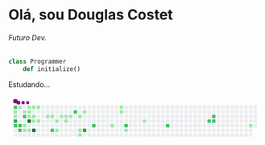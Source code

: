 <h1> Olá, sou Douglas Costet </h1>

<h6>Futuro Dev.</h6>

```python
class Programmer
	def initialize() 
```

<p>Estudando...</p>

<svg viewBox="-16 -32 880 192" width="880" height="192" xmlns="http://www.w3.org/2000/svg"><desc>Generated with https://github.com/Platane/snk</desc><style>@keyframes c0{82.42%{fill:var(--c2)}82.44%,to{fill:var(--ce)}}@keyframes c1{5.85%{fill:var(--c1)}5.87%,to{fill:var(--ce)}}@keyframes c2{6.27%{fill:var(--c1)}6.29%,to{fill:var(--ce)}}@keyframes c3{83.67%{fill:var(--c3)}83.69%,to{fill:var(--ce)}}@keyframes c4{78.23%{fill:var(--c2)}78.25%,to{fill:var(--ce)}}@keyframes c5{1.66%{fill:var(--c1)}1.68%,to{fill:var(--ce)}}@keyframes c6{77.81%{fill:var(--c2)}77.83%,to{fill:var(--ce)}}@keyframes c7{79.07%{fill:var(--c2)}79.09%,to{fill:var(--ce)}}@keyframes c8{5.01%{fill:var(--c1)}5.03%,to{fill:var(--ce)}}@keyframes c9{80.74%{fill:var(--c2)}80.76%,to{fill:var(--ce)}}@keyframes ca{7.94%{fill:var(--c1)}7.96%,to{fill:var(--ce)}}@keyframes cb{8.36%{fill:var(--c1)}8.38%,to{fill:var(--ce)}}@keyframes cc{2.5%{fill:var(--c1)}2.52%,to{fill:var(--ce)}}@keyframes cd{4.59%{fill:var(--c1)}4.61%,to{fill:var(--ce)}}@keyframes ce{11.71%{fill:var(--c1)}11.73%,to{fill:var(--ce)}}@keyframes cf{96.64%{fill:var(--c4)}96.66%,to{fill:var(--ce)}}@keyframes cg{8.78%{fill:var(--c1)}8.8%,to{fill:var(--ce)}}@keyframes ch{2.92%{fill:var(--c1)}2.94%,to{fill:var(--ce)}}@keyframes ci{11.29%{fill:var(--c1)}11.31%,to{fill:var(--ce)}}@keyframes cj{10.03%{fill:var(--c1)}10.05%,to{fill:var(--ce)}}@keyframes ck{95.39%{fill:var(--c4)}95.41%,to{fill:var(--ce)}}@keyframes cl{3.34%{fill:var(--c1)}3.36%,to{fill:var(--ce)}}@keyframes cm{10.45%{fill:var(--c1)}10.47%,to{fill:var(--ce)}}@keyframes cn{14.22%{fill:var(--c1)}14.24%,to{fill:var(--ce)}}@keyframes co{14.63%{fill:var(--c1)}14.65%,to{fill:var(--ce)}}@keyframes cp{74.47%{fill:var(--c2)}74.49%,to{fill:var(--ce)}}@keyframes cq{23.84%{fill:var(--c1)}23.86%,to{fill:var(--ce)}}@keyframes cr{24.68%{fill:var(--c1)}24.7%,to{fill:var(--ce)}}@keyframes cs{15.47%{fill:var(--c1)}15.49%,to{fill:var(--ce)}}@keyframes ct{15.89%{fill:var(--c1)}15.91%,to{fill:var(--ce)}}@keyframes cu{23%{fill:var(--c1)}23.02%,to{fill:var(--ce)}}@keyframes cv{16.31%{fill:var(--c1)}16.33%,to{fill:var(--ce)}}@keyframes cw{70.7%{fill:var(--c2)}70.72%,to{fill:var(--ce)}}@keyframes cx{17.14%{fill:var(--c1)}17.16%,to{fill:var(--ce)}}@keyframes cy{20.07%{fill:var(--c1)}20.09%,to{fill:var(--ce)}}@keyframes cz{20.49%{fill:var(--c1)}20.51%,to{fill:var(--ce)}}@keyframes c10{17.98%{fill:var(--c1)}18%,to{fill:var(--ce)}}@keyframes c11{90.78%{fill:var(--c3)}90.8%,to{fill:var(--ce)}}@keyframes c12{67.77%{fill:var(--c2)}67.79%,to{fill:var(--ce)}}@keyframes c13{30.95%{fill:var(--c1)}30.97%,to{fill:var(--ce)}}@keyframes c14{38.48%{fill:var(--c1)}38.5%,to{fill:var(--ce)}}@keyframes c15{38.07%{fill:var(--c1)}38.09%,to{fill:var(--ce)}}@keyframes c16{64.84%{fill:var(--c2)}64.86%,to{fill:var(--ce)}}@keyframes c17{32.63%{fill:var(--c1)}32.65%,to{fill:var(--ce)}}@keyframes c18{35.14%{fill:var(--c1)}35.16%,to{fill:var(--ce)}}@keyframes c19{61.08%{fill:var(--c2)}61.1%,to{fill:var(--ce)}}@keyframes c1a{56.89%{fill:var(--c2)}56.91%,to{fill:var(--ce)}}@keyframes c1b{56.06%{fill:var(--c2)}56.08%,to{fill:var(--ce)}}@keyframes c1c{55.64%{fill:var(--c2)}55.66%,to{fill:var(--ce)}}@keyframes c1d{51.87%{fill:var(--c1)}51.89%,to{fill:var(--ce)}}@keyframes u0{1.66%{transform:scale(0,1)}1.68%,2.5%{transform:scale(.03,1)}2.52%,2.92%{transform:scale(.06,1)}2.94%,3.34%{transform:scale(.09,1)}3.36%,4.59%{transform:scale(.12,1)}4.61%,5.01%{transform:scale(.15,1)}5.03%,5.85%{transform:scale(.18,1)}5.87%,6.27%{transform:scale(.21,1)}6.29%,7.94%{transform:scale(.24,1)}7.96%,8.36%{transform:scale(.27,1)}8.38%,8.78%{transform:scale(.3,1)}10.03%,8.8%{transform:scale(.33,1)}10.05%,10.45%{transform:scale(.36,1)}10.47%,11.29%{transform:scale(.39,1)}11.31%,11.71%{transform:scale(.42,1)}11.73%,14.22%{transform:scale(.45,1)}14.24%,14.63%{transform:scale(.48,1)}14.65%,15.47%{transform:scale(.52,1)}15.49%,15.89%{transform:scale(.55,1)}15.91%,16.31%{transform:scale(.58,1)}16.33%,17.14%{transform:scale(.61,1)}17.16%,17.98%{transform:scale(.64,1)}18%,20.07%{transform:scale(.67,1)}20.09%,20.49%{transform:scale(.7,1)}20.51%,23%{transform:scale(.73,1)}23.02%,23.84%{transform:scale(.76,1)}23.86%,24.68%{transform:scale(.79,1)}24.7%,30.95%{transform:scale(.82,1)}30.97%,32.63%{transform:scale(.85,1)}32.65%,35.14%{transform:scale(.88,1)}35.16%,38.07%{transform:scale(.91,1)}38.09%,38.48%{transform:scale(.94,1)}38.5%,51.87%{transform:scale(.97,1)}51.89%,to{transform:scale(1,1)}}@keyframes u1{55.64%{transform:scale(0,1)}55.66%,56.06%{transform:scale(.08,1)}56.08%,56.89%{transform:scale(.15,1)}56.91%,61.08%{transform:scale(.23,1)}61.1%,64.84%{transform:scale(.31,1)}64.86%,67.77%{transform:scale(.38,1)}67.79%,70.7%{transform:scale(.46,1)}70.72%,74.47%{transform:scale(.54,1)}74.49%,77.81%{transform:scale(.62,1)}77.83%,78.23%{transform:scale(.69,1)}78.25%,79.07%{transform:scale(.77,1)}79.09%,80.74%{transform:scale(.85,1)}80.76%,82.42%{transform:scale(.92,1)}82.44%,to{transform:scale(1,1)}}@keyframes u2{83.67%{transform:scale(0,1)}83.69%,90.78%{transform:scale(.5,1)}90.8%,to{transform:scale(1,1)}}@keyframes u3{95.39%{transform:scale(0,1)}95.41%,96.64%{transform:scale(.5,1)}96.66%,to{transform:scale(1,1)}}@keyframes s0{0%,99.58%{transform:translate(0,-16px)}.42%{transform:translate(0,-32px)}.84%{transform:translate(16px,-32px)}1.67%{transform:translate(16px,0)}3.35%{transform:translate(80px,0)}3.77%{transform:translate(80px,16px)}5.86%{transform:translate(0,16px)}6.28%{transform:translate(0,32px)}6.69%{transform:translate(16px,32px)}7.11%{transform:translate(16px,48px)}7.53%,84.52%{transform:translate(32px,48px)}79.5%,8.37%{transform:translate(32px,80px)}8.79%{transform:translate(48px,80px)}9.21%{transform:translate(48px,64px)}9.62%{transform:translate(64px,64px)}10.04%,96.23%{transform:translate(64px,48px)}10.46%{transform:translate(80px,48px)}10.88%{transform:translate(80px,32px)}11.72%{transform:translate(48px,32px)}12.13%{transform:translate(48px,16px)}13.81%{transform:translate(112px,16px)}14.23%{transform:translate(112px,32px)}17.57%{transform:translate(240px,32px)}17.99%{transform:translate(240px,16px)}18.41%{transform:translate(224px,16px)}20.5%{transform:translate(224px,96px)}20.92%{transform:translate(208px,96px)}22.18%{transform:translate(208px,48px)}23.85%{transform:translate(144px,48px)}24.69%{transform:translate(144px,80px)}26.78%{transform:translate(224px,80px)}27.2%{transform:translate(224px,64px)}28.03%{transform:translate(256px,64px)}28.45%{transform:translate(256px,48px)}30.54%{transform:translate(336px,48px)}30.96%{transform:translate(336px,64px)}31.8%{transform:translate(368px,64px)}32.22%{transform:translate(368px,80px)}34.31%{transform:translate(448px,80px)}35.98%{transform:translate(448px,16px)}38.08%{transform:translate(368px,16px)}38.49%{transform:translate(368px,0)}50.21%{transform:translate(816px,0)}51.88%{transform:translate(816px,64px)}52.3%{transform:translate(800px,64px)}52.72%{transform:translate(800px,48px)}55.65%{transform:translate(688px,48px)}56.07%{transform:translate(688px,32px)}56.49%{transform:translate(672px,32px)}56.9%{transform:translate(672px,48px)}60.67%{transform:translate(528px,48px)}61.09%{transform:translate(528px,64px)}67.78%{transform:translate(272px,64px)}69.04%{transform:translate(272px,16px)}72.8%{transform:translate(128px,16px)}74.48%{transform:translate(128px,80px)}74.9%{transform:translate(112px,80px)}75.31%{transform:translate(112px,64px)}78.24%{transform:translate(0,64px)}78.66%{transform:translate(0,80px)}81.59%{transform:translate(32px,0)}82.43%{transform:translate(0,0)}83.68%{transform:translate(0,48px)}84.94%{transform:translate(32px,64px)}90.38%{transform:translate(240px,64px)}90.79%{transform:translate(240px,80px)}95.4%{transform:translate(64px,80px)}96.65%{transform:translate(48px,48px)}98.33%{transform:translate(48px,-16px)}}@keyframes s1{0%,99.58%{transform:translate(16px,-16px)}.42%{transform:translate(0,-16px)}.84%{transform:translate(0,-32px)}1.26%{transform:translate(16px,-32px)}2.09%{transform:translate(16px,0)}3.77%{transform:translate(80px,0)}4.18%{transform:translate(80px,16px)}6.28%{transform:translate(0,16px)}6.69%{transform:translate(0,32px)}7.11%{transform:translate(16px,32px)}7.53%{transform:translate(16px,48px)}7.95%,84.94%{transform:translate(32px,48px)}79.92%,8.79%{transform:translate(32px,80px)}9.21%{transform:translate(48px,80px)}9.62%{transform:translate(48px,64px)}10.04%{transform:translate(64px,64px)}10.46%,96.65%{transform:translate(64px,48px)}10.88%{transform:translate(80px,48px)}11.3%{transform:translate(80px,32px)}12.13%{transform:translate(48px,32px)}12.55%{transform:translate(48px,16px)}14.23%{transform:translate(112px,16px)}14.64%{transform:translate(112px,32px)}17.99%{transform:translate(240px,32px)}18.41%{transform:translate(240px,16px)}18.83%{transform:translate(224px,16px)}20.92%{transform:translate(224px,96px)}21.34%{transform:translate(208px,96px)}22.59%{transform:translate(208px,48px)}24.27%{transform:translate(144px,48px)}25.1%{transform:translate(144px,80px)}27.2%{transform:translate(224px,80px)}27.62%{transform:translate(224px,64px)}28.45%{transform:translate(256px,64px)}28.87%{transform:translate(256px,48px)}30.96%{transform:translate(336px,48px)}31.38%{transform:translate(336px,64px)}32.22%{transform:translate(368px,64px)}32.64%{transform:translate(368px,80px)}34.73%{transform:translate(448px,80px)}36.4%{transform:translate(448px,16px)}38.49%{transform:translate(368px,16px)}38.91%{transform:translate(368px,0)}50.63%{transform:translate(816px,0)}52.3%{transform:translate(816px,64px)}52.72%{transform:translate(800px,64px)}53.14%{transform:translate(800px,48px)}56.07%{transform:translate(688px,48px)}56.49%{transform:translate(688px,32px)}56.9%{transform:translate(672px,32px)}57.32%{transform:translate(672px,48px)}61.09%{transform:translate(528px,48px)}61.51%{transform:translate(528px,64px)}68.2%{transform:translate(272px,64px)}69.46%{transform:translate(272px,16px)}73.22%{transform:translate(128px,16px)}74.9%{transform:translate(128px,80px)}75.31%{transform:translate(112px,80px)}75.73%{transform:translate(112px,64px)}78.66%{transform:translate(0,64px)}79.08%{transform:translate(0,80px)}82.01%{transform:translate(32px,0)}82.85%{transform:translate(0,0)}84.1%{transform:translate(0,48px)}85.36%{transform:translate(32px,64px)}90.79%{transform:translate(240px,64px)}91.21%{transform:translate(240px,80px)}95.82%{transform:translate(64px,80px)}97.07%{transform:translate(48px,48px)}98.74%{transform:translate(48px,-16px)}}@keyframes s2{0%,99.58%{transform:translate(32px,-16px)}.84%{transform:translate(0,-16px)}1.26%{transform:translate(0,-32px)}1.67%{transform:translate(16px,-32px)}2.51%{transform:translate(16px,0)}4.18%{transform:translate(80px,0)}4.6%{transform:translate(80px,16px)}6.69%{transform:translate(0,16px)}7.11%{transform:translate(0,32px)}7.53%{transform:translate(16px,32px)}7.95%{transform:translate(16px,48px)}8.37%,85.36%{transform:translate(32px,48px)}80.33%,9.21%{transform:translate(32px,80px)}9.62%{transform:translate(48px,80px)}10.04%{transform:translate(48px,64px)}10.46%{transform:translate(64px,64px)}10.88%,97.07%{transform:translate(64px,48px)}11.3%{transform:translate(80px,48px)}11.72%{transform:translate(80px,32px)}12.55%{transform:translate(48px,32px)}12.97%{transform:translate(48px,16px)}14.64%{transform:translate(112px,16px)}15.06%{transform:translate(112px,32px)}18.41%{transform:translate(240px,32px)}18.83%{transform:translate(240px,16px)}19.25%{transform:translate(224px,16px)}21.34%{transform:translate(224px,96px)}21.76%{transform:translate(208px,96px)}23.01%{transform:translate(208px,48px)}24.69%{transform:translate(144px,48px)}25.52%{transform:translate(144px,80px)}27.62%{transform:translate(224px,80px)}28.03%{transform:translate(224px,64px)}28.87%{transform:translate(256px,64px)}29.29%{transform:translate(256px,48px)}31.38%{transform:translate(336px,48px)}31.8%{transform:translate(336px,64px)}32.64%{transform:translate(368px,64px)}33.05%{transform:translate(368px,80px)}35.15%{transform:translate(448px,80px)}36.82%{transform:translate(448px,16px)}38.91%{transform:translate(368px,16px)}39.33%{transform:translate(368px,0)}51.05%{transform:translate(816px,0)}52.72%{transform:translate(816px,64px)}53.14%{transform:translate(800px,64px)}53.56%{transform:translate(800px,48px)}56.49%{transform:translate(688px,48px)}56.9%{transform:translate(688px,32px)}57.32%{transform:translate(672px,32px)}57.74%{transform:translate(672px,48px)}61.51%{transform:translate(528px,48px)}61.92%{transform:translate(528px,64px)}68.62%{transform:translate(272px,64px)}69.87%{transform:translate(272px,16px)}73.64%{transform:translate(128px,16px)}75.31%{transform:translate(128px,80px)}75.73%{transform:translate(112px,80px)}76.15%{transform:translate(112px,64px)}79.08%{transform:translate(0,64px)}79.5%{transform:translate(0,80px)}82.43%{transform:translate(32px,0)}83.26%{transform:translate(0,0)}84.52%{transform:translate(0,48px)}85.77%{transform:translate(32px,64px)}91.21%{transform:translate(240px,64px)}91.63%{transform:translate(240px,80px)}96.23%{transform:translate(64px,80px)}97.49%{transform:translate(48px,48px)}99.16%{transform:translate(48px,-16px)}}@keyframes s3{0%,99.58%{transform:translate(48px,-16px)}1.26%{transform:translate(0,-16px)}1.67%{transform:translate(0,-32px)}2.09%{transform:translate(16px,-32px)}2.93%{transform:translate(16px,0)}4.6%{transform:translate(80px,0)}5.02%{transform:translate(80px,16px)}7.11%{transform:translate(0,16px)}7.53%{transform:translate(0,32px)}7.95%{transform:translate(16px,32px)}8.37%{transform:translate(16px,48px)}8.79%,85.77%{transform:translate(32px,48px)}80.75%,9.62%{transform:translate(32px,80px)}10.04%{transform:translate(48px,80px)}10.46%{transform:translate(48px,64px)}10.88%{transform:translate(64px,64px)}11.3%,97.49%{transform:translate(64px,48px)}11.72%{transform:translate(80px,48px)}12.13%{transform:translate(80px,32px)}12.97%{transform:translate(48px,32px)}13.39%{transform:translate(48px,16px)}15.06%{transform:translate(112px,16px)}15.48%{transform:translate(112px,32px)}18.83%{transform:translate(240px,32px)}19.25%{transform:translate(240px,16px)}19.67%{transform:translate(224px,16px)}21.76%{transform:translate(224px,96px)}22.18%{transform:translate(208px,96px)}23.43%{transform:translate(208px,48px)}25.1%{transform:translate(144px,48px)}25.94%{transform:translate(144px,80px)}28.03%{transform:translate(224px,80px)}28.45%{transform:translate(224px,64px)}29.29%{transform:translate(256px,64px)}29.71%{transform:translate(256px,48px)}31.8%{transform:translate(336px,48px)}32.22%{transform:translate(336px,64px)}33.05%{transform:translate(368px,64px)}33.47%{transform:translate(368px,80px)}35.56%{transform:translate(448px,80px)}37.24%{transform:translate(448px,16px)}39.33%{transform:translate(368px,16px)}39.75%{transform:translate(368px,0)}51.46%{transform:translate(816px,0)}53.14%{transform:translate(816px,64px)}53.56%{transform:translate(800px,64px)}53.97%{transform:translate(800px,48px)}56.9%{transform:translate(688px,48px)}57.32%{transform:translate(688px,32px)}57.74%{transform:translate(672px,32px)}58.16%{transform:translate(672px,48px)}61.92%{transform:translate(528px,48px)}62.34%{transform:translate(528px,64px)}69.04%{transform:translate(272px,64px)}70.29%{transform:translate(272px,16px)}74.06%{transform:translate(128px,16px)}75.73%{transform:translate(128px,80px)}76.15%{transform:translate(112px,80px)}76.57%{transform:translate(112px,64px)}79.5%{transform:translate(0,64px)}79.92%{transform:translate(0,80px)}82.85%{transform:translate(32px,0)}83.68%{transform:translate(0,0)}84.94%{transform:translate(0,48px)}86.19%{transform:translate(32px,64px)}91.63%{transform:translate(240px,64px)}92.05%{transform:translate(240px,80px)}96.65%{transform:translate(64px,80px)}97.91%{transform:translate(48px,48px)}}:root{--cb:#1b1f230a;--cs:purple;--ce:#ebedf0;--c0:#ebedf0;--c1:#9be9a8;--c2:#40c463;--c3:#30a14e;--c4:#216e39}@media (prefers-color-scheme:dark){:root{--cb:#1b1f230a;--cs:purple;--ce:#161b22;--c1:#01311f;--c2:#034525;--c3:#0f6d31;--c4:#00c647}}.c{shape-rendering:geometricPrecision;fill:var(--ce);stroke-width:1px;stroke:var(--cb);animation:none 23900ms linear infinite}.c.c0{fill:var(--c2);animation-name:c0}.c.c1,.c.c2{fill:var(--c1);animation-name:c1}.c.c2{animation-name:c2}.c.c3{fill:var(--c3);animation-name:c3}.c.c4{fill:var(--c2);animation-name:c4}.c.c5{fill:var(--c1);animation-name:c5}.c.c6,.c.c7{fill:var(--c2);animation-name:c6}.c.c7{animation-name:c7}.c.c8{fill:var(--c1);animation-name:c8}.c.c9{fill:var(--c2);animation-name:c9}.c.ca,.c.cb{fill:var(--c1);animation-name:ca}.c.cb{animation-name:cb}.c.cc,.c.cd,.c.ce{fill:var(--c1);animation-name:cc}.c.cd,.c.ce{animation-name:cd}.c.ce{animation-name:ce}.c.cf{fill:var(--c4);animation-name:cf}.c.cg{fill:var(--c1);animation-name:cg}.c.ch,.c.ci,.c.cj{fill:var(--c1);animation-name:ch}.c.ci,.c.cj{animation-name:ci}.c.cj{animation-name:cj}.c.ck{fill:var(--c4);animation-name:ck}.c.cl{fill:var(--c1);animation-name:cl}.c.cm,.c.cn,.c.co{fill:var(--c1);animation-name:cm}.c.cn,.c.co{animation-name:cn}.c.co{animation-name:co}.c.cp{fill:var(--c2);animation-name:cp}.c.cq,.c.cr,.c.cs{fill:var(--c1);animation-name:cq}.c.cr,.c.cs{animation-name:cr}.c.cs{animation-name:cs}.c.ct,.c.cu,.c.cv{fill:var(--c1);animation-name:ct}.c.cu,.c.cv{animation-name:cu}.c.cv{animation-name:cv}.c.cw{fill:var(--c2);animation-name:cw}.c.cx{fill:var(--c1);animation-name:cx}.c.c10,.c.cy,.c.cz{fill:var(--c1);animation-name:cy}.c.c10,.c.cz{animation-name:cz}.c.c10{animation-name:c10}.c.c11{fill:var(--c3);animation-name:c11}.c.c12{fill:var(--c2);animation-name:c12}.c.c13,.c.c14,.c.c15{fill:var(--c1);animation-name:c13}.c.c14,.c.c15{animation-name:c14}.c.c15{animation-name:c15}.c.c16{fill:var(--c2);animation-name:c16}.c.c17,.c.c18{fill:var(--c1);animation-name:c17}.c.c18{animation-name:c18}.c.c19{fill:var(--c2);animation-name:c19}.c.c1a,.c.c1b,.c.c1c{fill:var(--c2);animation-name:c1a}.c.c1b,.c.c1c{animation-name:c1b}.c.c1c{animation-name:c1c}.c.c1d{fill:var(--c1);animation-name:c1d}.s,.u{animation:none linear 23900ms infinite}.u,.u.u0{transform-origin:0 0}.u{transform:scale(0,1)}.u.u0{fill:var(--c1);animation-name:u0}.u.u1{fill:var(--c2);animation-name:u1;transform-origin:559.7px 0}.u.u2{fill:var(--c3);animation-name:u2;transform-origin:780.2px 0}.u.u3{fill:var(--c4);animation-name:u3;transform-origin:814.1px 0}.s{shape-rendering:geometricPrecision;fill:var(--cs)}.s.s0{transform:translate(0,-16px);animation-name:s0}.s.s1{transform:translate(16px,-16px);animation-name:s1}.s.s2{transform:translate(32px,-16px);animation-name:s2}.s.s3{transform:translate(48px,-16px);animation-name:s3}</style><rect class="c c0" x="2" y="2" rx="2" ry="2" width="12" height="12"/><rect class="c c1" x="2" y="18" rx="2" ry="2" width="12" height="12"/><rect class="c c2" x="2" y="34" rx="2" ry="2" width="12" height="12"/><rect class="c c3" x="2" y="50" rx="2" ry="2" width="12" height="12"/><rect class="c c4" x="2" y="66" rx="2" ry="2" width="12" height="12"/><rect class="c" x="2" y="82" rx="2" ry="2" width="12" height="12"/><rect class="c" x="2" y="98" rx="2" ry="2" width="12" height="12"/><rect class="c c5" x="18" y="2" rx="2" ry="2" width="12" height="12"/><rect class="c" x="18" y="18" rx="2" ry="2" width="12" height="12"/><rect class="c" x="18" y="34" rx="2" ry="2" width="12" height="12"/><rect class="c" x="18" y="50" rx="2" ry="2" width="12" height="12"/><rect class="c c6" x="18" y="66" rx="2" ry="2" width="12" height="12"/><rect class="c c7" x="18" y="82" rx="2" ry="2" width="12" height="12"/><rect class="c" x="18" y="98" rx="2" ry="2" width="12" height="12"/><rect class="c" x="34" y="2" rx="2" ry="2" width="12" height="12"/><rect class="c c8" x="34" y="18" rx="2" ry="2" width="12" height="12"/><rect class="c c9" x="34" y="34" rx="2" ry="2" width="12" height="12"/><rect class="c" x="34" y="50" rx="2" ry="2" width="12" height="12"/><rect class="c ca" x="34" y="66" rx="2" ry="2" width="12" height="12"/><rect class="c cb" x="34" y="82" rx="2" ry="2" width="12" height="12"/><rect class="c" x="34" y="98" rx="2" ry="2" width="12" height="12"/><rect class="c cc" x="50" y="2" rx="2" ry="2" width="12" height="12"/><rect class="c cd" x="50" y="18" rx="2" ry="2" width="12" height="12"/><rect class="c ce" x="50" y="34" rx="2" ry="2" width="12" height="12"/><rect class="c cf" x="50" y="50" rx="2" ry="2" width="12" height="12"/><rect class="c" x="50" y="66" rx="2" ry="2" width="12" height="12"/><rect class="c cg" x="50" y="82" rx="2" ry="2" width="12" height="12"/><rect class="c" x="50" y="98" rx="2" ry="2" width="12" height="12"/><rect class="c ch" x="66" y="2" rx="2" ry="2" width="12" height="12"/><rect class="c" x="66" y="18" rx="2" ry="2" width="12" height="12"/><rect class="c ci" x="66" y="34" rx="2" ry="2" width="12" height="12"/><rect class="c cj" x="66" y="50" rx="2" ry="2" width="12" height="12"/><rect class="c" x="66" y="66" rx="2" ry="2" width="12" height="12"/><rect class="c ck" x="66" y="82" rx="2" ry="2" width="12" height="12"/><rect class="c" x="66" y="98" rx="2" ry="2" width="12" height="12"/><rect class="c cl" x="82" y="2" rx="2" ry="2" width="12" height="12"/><rect class="c" x="82" y="18" rx="2" ry="2" width="12" height="12"/><rect class="c" x="82" y="34" rx="2" ry="2" width="12" height="12"/><rect class="c cm" x="82" y="50" rx="2" ry="2" width="12" height="12"/><rect class="c" x="82" y="66" rx="2" ry="2" width="12" height="12"/><rect class="c" x="82" y="82" rx="2" ry="2" width="12" height="12"/><rect class="c" x="82" y="98" rx="2" ry="2" width="12" height="12"/><rect class="c" x="98" y="2" rx="2" ry="2" width="12" height="12"/><rect class="c" x="98" y="18" rx="2" ry="2" width="12" height="12"/><rect class="c" x="98" y="34" rx="2" ry="2" width="12" height="12"/><rect class="c" x="98" y="50" rx="2" ry="2" width="12" height="12"/><rect class="c" x="98" y="66" rx="2" ry="2" width="12" height="12"/><rect class="c" x="98" y="82" rx="2" ry="2" width="12" height="12"/><rect class="c" x="98" y="98" rx="2" ry="2" width="12" height="12"/><rect class="c" x="114" y="2" rx="2" ry="2" width="12" height="12"/><rect class="c" x="114" y="18" rx="2" ry="2" width="12" height="12"/><rect class="c cn" x="114" y="34" rx="2" ry="2" width="12" height="12"/><rect class="c" x="114" y="50" rx="2" ry="2" width="12" height="12"/><rect class="c" x="114" y="66" rx="2" ry="2" width="12" height="12"/><rect class="c" x="114" y="82" rx="2" ry="2" width="12" height="12"/><rect class="c" x="114" y="98" rx="2" ry="2" width="12" height="12"/><rect class="c" x="130" y="2" rx="2" ry="2" width="12" height="12"/><rect class="c" x="130" y="18" rx="2" ry="2" width="12" height="12"/><rect class="c co" x="130" y="34" rx="2" ry="2" width="12" height="12"/><rect class="c" x="130" y="50" rx="2" ry="2" width="12" height="12"/><rect class="c" x="130" y="66" rx="2" ry="2" width="12" height="12"/><rect class="c cp" x="130" y="82" rx="2" ry="2" width="12" height="12"/><rect class="c" x="130" y="98" rx="2" ry="2" width="12" height="12"/><rect class="c" x="146" y="2" rx="2" ry="2" width="12" height="12"/><rect class="c" x="146" y="18" rx="2" ry="2" width="12" height="12"/><rect class="c" x="146" y="34" rx="2" ry="2" width="12" height="12"/><rect class="c cq" x="146" y="50" rx="2" ry="2" width="12" height="12"/><rect class="c" x="146" y="66" rx="2" ry="2" width="12" height="12"/><rect class="c cr" x="146" y="82" rx="2" ry="2" width="12" height="12"/><rect class="c" x="146" y="98" rx="2" ry="2" width="12" height="12"/><rect class="c" x="162" y="2" rx="2" ry="2" width="12" height="12"/><rect class="c" x="162" y="18" rx="2" ry="2" width="12" height="12"/><rect class="c cs" x="162" y="34" rx="2" ry="2" width="12" height="12"/><rect class="c" x="162" y="50" rx="2" ry="2" width="12" height="12"/><rect class="c" x="162" y="66" rx="2" ry="2" width="12" height="12"/><rect class="c" x="162" y="82" rx="2" ry="2" width="12" height="12"/><rect class="c" x="162" y="98" rx="2" ry="2" width="12" height="12"/><rect class="c" x="178" y="2" rx="2" ry="2" width="12" height="12"/><rect class="c" x="178" y="18" rx="2" ry="2" width="12" height="12"/><rect class="c ct" x="178" y="34" rx="2" ry="2" width="12" height="12"/><rect class="c cu" x="178" y="50" rx="2" ry="2" width="12" height="12"/><rect class="c" x="178" y="66" rx="2" ry="2" width="12" height="12"/><rect class="c" x="178" y="82" rx="2" ry="2" width="12" height="12"/><rect class="c" x="178" y="98" rx="2" ry="2" width="12" height="12"/><rect class="c" x="194" y="2" rx="2" ry="2" width="12" height="12"/><rect class="c" x="194" y="18" rx="2" ry="2" width="12" height="12"/><rect class="c cv" x="194" y="34" rx="2" ry="2" width="12" height="12"/><rect class="c" x="194" y="50" rx="2" ry="2" width="12" height="12"/><rect class="c" x="194" y="66" rx="2" ry="2" width="12" height="12"/><rect class="c" x="194" y="82" rx="2" ry="2" width="12" height="12"/><rect class="c" x="194" y="98" rx="2" ry="2" width="12" height="12"/><rect class="c" x="210" y="2" rx="2" ry="2" width="12" height="12"/><rect class="c cw" x="210" y="18" rx="2" ry="2" width="12" height="12"/><rect class="c" x="210" y="34" rx="2" ry="2" width="12" height="12"/><rect class="c" x="210" y="50" rx="2" ry="2" width="12" height="12"/><rect class="c" x="210" y="66" rx="2" ry="2" width="12" height="12"/><rect class="c" x="210" y="82" rx="2" ry="2" width="12" height="12"/><rect class="c" x="210" y="98" rx="2" ry="2" width="12" height="12"/><rect class="c" x="226" y="2" rx="2" ry="2" width="12" height="12"/><rect class="c" x="226" y="18" rx="2" ry="2" width="12" height="12"/><rect class="c cx" x="226" y="34" rx="2" ry="2" width="12" height="12"/><rect class="c" x="226" y="50" rx="2" ry="2" width="12" height="12"/><rect class="c" x="226" y="66" rx="2" ry="2" width="12" height="12"/><rect class="c cy" x="226" y="82" rx="2" ry="2" width="12" height="12"/><rect class="c cz" x="226" y="98" rx="2" ry="2" width="12" height="12"/><rect class="c" x="242" y="2" rx="2" ry="2" width="12" height="12"/><rect class="c c10" x="242" y="18" rx="2" ry="2" width="12" height="12"/><rect class="c" x="242" y="34" rx="2" ry="2" width="12" height="12"/><rect class="c" x="242" y="50" rx="2" ry="2" width="12" height="12"/><rect class="c" x="242" y="66" rx="2" ry="2" width="12" height="12"/><rect class="c c11" x="242" y="82" rx="2" ry="2" width="12" height="12"/><rect class="c" x="242" y="98" rx="2" ry="2" width="12" height="12"/><rect class="c" x="258" y="2" rx="2" ry="2" width="12" height="12"/><rect class="c" x="258" y="18" rx="2" ry="2" width="12" height="12"/><rect class="c" x="258" y="34" rx="2" ry="2" width="12" height="12"/><rect class="c" x="258" y="50" rx="2" ry="2" width="12" height="12"/><rect class="c" x="258" y="66" rx="2" ry="2" width="12" height="12"/><rect class="c" x="258" y="82" rx="2" ry="2" width="12" height="12"/><rect class="c" x="258" y="98" rx="2" ry="2" width="12" height="12"/><rect class="c" x="274" y="2" rx="2" ry="2" width="12" height="12"/><rect class="c" x="274" y="18" rx="2" ry="2" width="12" height="12"/><rect class="c" x="274" y="34" rx="2" ry="2" width="12" height="12"/><rect class="c" x="274" y="50" rx="2" ry="2" width="12" height="12"/><rect class="c c12" x="274" y="66" rx="2" ry="2" width="12" height="12"/><rect class="c" x="274" y="82" rx="2" ry="2" width="12" height="12"/><rect class="c" x="274" y="98" rx="2" ry="2" width="12" height="12"/><rect class="c" x="290" y="2" rx="2" ry="2" width="12" height="12"/><rect class="c" x="290" y="18" rx="2" ry="2" width="12" height="12"/><rect class="c" x="290" y="34" rx="2" ry="2" width="12" height="12"/><rect class="c" x="290" y="50" rx="2" ry="2" width="12" height="12"/><rect class="c" x="290" y="66" rx="2" ry="2" width="12" height="12"/><rect class="c" x="290" y="82" rx="2" ry="2" width="12" height="12"/><rect class="c" x="290" y="98" rx="2" ry="2" width="12" height="12"/><rect class="c" x="306" y="2" rx="2" ry="2" width="12" height="12"/><rect class="c" x="306" y="18" rx="2" ry="2" width="12" height="12"/><rect class="c" x="306" y="34" rx="2" ry="2" width="12" height="12"/><rect class="c" x="306" y="50" rx="2" ry="2" width="12" height="12"/><rect class="c" x="306" y="66" rx="2" ry="2" width="12" height="12"/><rect class="c" x="306" y="82" rx="2" ry="2" width="12" height="12"/><rect class="c" x="306" y="98" rx="2" ry="2" width="12" height="12"/><rect class="c" x="322" y="2" rx="2" ry="2" width="12" height="12"/><rect class="c" x="322" y="18" rx="2" ry="2" width="12" height="12"/><rect class="c" x="322" y="34" rx="2" ry="2" width="12" height="12"/><rect class="c" x="322" y="50" rx="2" ry="2" width="12" height="12"/><rect class="c" x="322" y="66" rx="2" ry="2" width="12" height="12"/><rect class="c" x="322" y="82" rx="2" ry="2" width="12" height="12"/><rect class="c" x="322" y="98" rx="2" ry="2" width="12" height="12"/><rect class="c" x="338" y="2" rx="2" ry="2" width="12" height="12"/><rect class="c" x="338" y="18" rx="2" ry="2" width="12" height="12"/><rect class="c" x="338" y="34" rx="2" ry="2" width="12" height="12"/><rect class="c" x="338" y="50" rx="2" ry="2" width="12" height="12"/><rect class="c c13" x="338" y="66" rx="2" ry="2" width="12" height="12"/><rect class="c" x="338" y="82" rx="2" ry="2" width="12" height="12"/><rect class="c" x="338" y="98" rx="2" ry="2" width="12" height="12"/><rect class="c" x="354" y="2" rx="2" ry="2" width="12" height="12"/><rect class="c" x="354" y="18" rx="2" ry="2" width="12" height="12"/><rect class="c" x="354" y="34" rx="2" ry="2" width="12" height="12"/><rect class="c" x="354" y="50" rx="2" ry="2" width="12" height="12"/><rect class="c" x="354" y="66" rx="2" ry="2" width="12" height="12"/><rect class="c" x="354" y="82" rx="2" ry="2" width="12" height="12"/><rect class="c" x="354" y="98" rx="2" ry="2" width="12" height="12"/><rect class="c c14" x="370" y="2" rx="2" ry="2" width="12" height="12"/><rect class="c c15" x="370" y="18" rx="2" ry="2" width="12" height="12"/><rect class="c" x="370" y="34" rx="2" ry="2" width="12" height="12"/><rect class="c" x="370" y="50" rx="2" ry="2" width="12" height="12"/><rect class="c" x="370" y="66" rx="2" ry="2" width="12" height="12"/><rect class="c" x="370" y="82" rx="2" ry="2" width="12" height="12"/><rect class="c" x="370" y="98" rx="2" ry="2" width="12" height="12"/><rect class="c" x="386" y="2" rx="2" ry="2" width="12" height="12"/><rect class="c" x="386" y="18" rx="2" ry="2" width="12" height="12"/><rect class="c" x="386" y="34" rx="2" ry="2" width="12" height="12"/><rect class="c" x="386" y="50" rx="2" ry="2" width="12" height="12"/><rect class="c c16" x="386" y="66" rx="2" ry="2" width="12" height="12"/><rect class="c c17" x="386" y="82" rx="2" ry="2" width="12" height="12"/><rect class="c" x="386" y="98" rx="2" ry="2" width="12" height="12"/><rect class="c" x="402" y="2" rx="2" ry="2" width="12" height="12"/><rect class="c" x="402" y="18" rx="2" ry="2" width="12" height="12"/><rect class="c" x="402" y="34" rx="2" ry="2" width="12" height="12"/><rect class="c" x="402" y="50" rx="2" ry="2" width="12" height="12"/><rect class="c" x="402" y="66" rx="2" ry="2" width="12" height="12"/><rect class="c" x="402" y="82" rx="2" ry="2" width="12" height="12"/><rect class="c" x="402" y="98" rx="2" ry="2" width="12" height="12"/><rect class="c" x="418" y="2" rx="2" ry="2" width="12" height="12"/><rect class="c" x="418" y="18" rx="2" ry="2" width="12" height="12"/><rect class="c" x="418" y="34" rx="2" ry="2" width="12" height="12"/><rect class="c" x="418" y="50" rx="2" ry="2" width="12" height="12"/><rect class="c" x="418" y="66" rx="2" ry="2" width="12" height="12"/><rect class="c" x="418" y="82" rx="2" ry="2" width="12" height="12"/><rect class="c" x="418" y="98" rx="2" ry="2" width="12" height="12"/><rect class="c" x="434" y="2" rx="2" ry="2" width="12" height="12"/><rect class="c" x="434" y="18" rx="2" ry="2" width="12" height="12"/><rect class="c" x="434" y="34" rx="2" ry="2" width="12" height="12"/><rect class="c" x="434" y="50" rx="2" ry="2" width="12" height="12"/><rect class="c" x="434" y="66" rx="2" ry="2" width="12" height="12"/><rect class="c" x="434" y="82" rx="2" ry="2" width="12" height="12"/><rect class="c" x="434" y="98" rx="2" ry="2" width="12" height="12"/><rect class="c" x="450" y="2" rx="2" ry="2" width="12" height="12"/><rect class="c" x="450" y="18" rx="2" ry="2" width="12" height="12"/><rect class="c" x="450" y="34" rx="2" ry="2" width="12" height="12"/><rect class="c c18" x="450" y="50" rx="2" ry="2" width="12" height="12"/><rect class="c" x="450" y="66" rx="2" ry="2" width="12" height="12"/><rect class="c" x="450" y="82" rx="2" ry="2" width="12" height="12"/><rect class="c" x="450" y="98" rx="2" ry="2" width="12" height="12"/><rect class="c" x="466" y="2" rx="2" ry="2" width="12" height="12"/><rect class="c" x="466" y="18" rx="2" ry="2" width="12" height="12"/><rect class="c" x="466" y="34" rx="2" ry="2" width="12" height="12"/><rect class="c" x="466" y="50" rx="2" ry="2" width="12" height="12"/><rect class="c" x="466" y="66" rx="2" ry="2" width="12" height="12"/><rect class="c" x="466" y="82" rx="2" ry="2" width="12" height="12"/><rect class="c" x="466" y="98" rx="2" ry="2" width="12" height="12"/><rect class="c" x="482" y="2" rx="2" ry="2" width="12" height="12"/><rect class="c" x="482" y="18" rx="2" ry="2" width="12" height="12"/><rect class="c" x="482" y="34" rx="2" ry="2" width="12" height="12"/><rect class="c" x="482" y="50" rx="2" ry="2" width="12" height="12"/><rect class="c" x="482" y="66" rx="2" ry="2" width="12" height="12"/><rect class="c" x="482" y="82" rx="2" ry="2" width="12" height="12"/><rect class="c" x="482" y="98" rx="2" ry="2" width="12" height="12"/><rect class="c" x="498" y="2" rx="2" ry="2" width="12" height="12"/><rect class="c" x="498" y="18" rx="2" ry="2" width="12" height="12"/><rect class="c" x="498" y="34" rx="2" ry="2" width="12" height="12"/><rect class="c" x="498" y="50" rx="2" ry="2" width="12" height="12"/><rect class="c" x="498" y="66" rx="2" ry="2" width="12" height="12"/><rect class="c" x="498" y="82" rx="2" ry="2" width="12" height="12"/><rect class="c" x="498" y="98" rx="2" ry="2" width="12" height="12"/><rect class="c" x="514" y="2" rx="2" ry="2" width="12" height="12"/><rect class="c" x="514" y="18" rx="2" ry="2" width="12" height="12"/><rect class="c" x="514" y="34" rx="2" ry="2" width="12" height="12"/><rect class="c" x="514" y="50" rx="2" ry="2" width="12" height="12"/><rect class="c" x="514" y="66" rx="2" ry="2" width="12" height="12"/><rect class="c" x="514" y="82" rx="2" ry="2" width="12" height="12"/><rect class="c" x="514" y="98" rx="2" ry="2" width="12" height="12"/><rect class="c" x="530" y="2" rx="2" ry="2" width="12" height="12"/><rect class="c" x="530" y="18" rx="2" ry="2" width="12" height="12"/><rect class="c" x="530" y="34" rx="2" ry="2" width="12" height="12"/><rect class="c" x="530" y="50" rx="2" ry="2" width="12" height="12"/><rect class="c c19" x="530" y="66" rx="2" ry="2" width="12" height="12"/><rect class="c" x="530" y="82" rx="2" ry="2" width="12" height="12"/><rect class="c" x="530" y="98" rx="2" ry="2" width="12" height="12"/><rect class="c" x="546" y="2" rx="2" ry="2" width="12" height="12"/><rect class="c" x="546" y="18" rx="2" ry="2" width="12" height="12"/><rect class="c" x="546" y="34" rx="2" ry="2" width="12" height="12"/><rect class="c" x="546" y="50" rx="2" ry="2" width="12" height="12"/><rect class="c" x="546" y="66" rx="2" ry="2" width="12" height="12"/><rect class="c" x="546" y="82" rx="2" ry="2" width="12" height="12"/><rect class="c" x="546" y="98" rx="2" ry="2" width="12" height="12"/><rect class="c" x="562" y="2" rx="2" ry="2" width="12" height="12"/><rect class="c" x="562" y="18" rx="2" ry="2" width="12" height="12"/><rect class="c" x="562" y="34" rx="2" ry="2" width="12" height="12"/><rect class="c" x="562" y="50" rx="2" ry="2" width="12" height="12"/><rect class="c" x="562" y="66" rx="2" ry="2" width="12" height="12"/><rect class="c" x="562" y="82" rx="2" ry="2" width="12" height="12"/><rect class="c" x="562" y="98" rx="2" ry="2" width="12" height="12"/><rect class="c" x="578" y="2" rx="2" ry="2" width="12" height="12"/><rect class="c" x="578" y="18" rx="2" ry="2" width="12" height="12"/><rect class="c" x="578" y="34" rx="2" ry="2" width="12" height="12"/><rect class="c" x="578" y="50" rx="2" ry="2" width="12" height="12"/><rect class="c" x="578" y="66" rx="2" ry="2" width="12" height="12"/><rect class="c" x="578" y="82" rx="2" ry="2" width="12" height="12"/><rect class="c" x="578" y="98" rx="2" ry="2" width="12" height="12"/><rect class="c" x="594" y="2" rx="2" ry="2" width="12" height="12"/><rect class="c" x="594" y="18" rx="2" ry="2" width="12" height="12"/><rect class="c" x="594" y="34" rx="2" ry="2" width="12" height="12"/><rect class="c" x="594" y="50" rx="2" ry="2" width="12" height="12"/><rect class="c" x="594" y="66" rx="2" ry="2" width="12" height="12"/><rect class="c" x="594" y="82" rx="2" ry="2" width="12" height="12"/><rect class="c" x="594" y="98" rx="2" ry="2" width="12" height="12"/><rect class="c" x="610" y="2" rx="2" ry="2" width="12" height="12"/><rect class="c" x="610" y="18" rx="2" ry="2" width="12" height="12"/><rect class="c" x="610" y="34" rx="2" ry="2" width="12" height="12"/><rect class="c" x="610" y="50" rx="2" ry="2" width="12" height="12"/><rect class="c" x="610" y="66" rx="2" ry="2" width="12" height="12"/><rect class="c" x="610" y="82" rx="2" ry="2" width="12" height="12"/><rect class="c" x="610" y="98" rx="2" ry="2" width="12" height="12"/><rect class="c" x="626" y="2" rx="2" ry="2" width="12" height="12"/><rect class="c" x="626" y="18" rx="2" ry="2" width="12" height="12"/><rect class="c" x="626" y="34" rx="2" ry="2" width="12" height="12"/><rect class="c" x="626" y="50" rx="2" ry="2" width="12" height="12"/><rect class="c" x="626" y="66" rx="2" ry="2" width="12" height="12"/><rect class="c" x="626" y="82" rx="2" ry="2" width="12" height="12"/><rect class="c" x="626" y="98" rx="2" ry="2" width="12" height="12"/><rect class="c" x="642" y="2" rx="2" ry="2" width="12" height="12"/><rect class="c" x="642" y="18" rx="2" ry="2" width="12" height="12"/><rect class="c" x="642" y="34" rx="2" ry="2" width="12" height="12"/><rect class="c" x="642" y="50" rx="2" ry="2" width="12" height="12"/><rect class="c" x="642" y="66" rx="2" ry="2" width="12" height="12"/><rect class="c" x="642" y="82" rx="2" ry="2" width="12" height="12"/><rect class="c" x="642" y="98" rx="2" ry="2" width="12" height="12"/><rect class="c" x="658" y="2" rx="2" ry="2" width="12" height="12"/><rect class="c" x="658" y="18" rx="2" ry="2" width="12" height="12"/><rect class="c" x="658" y="34" rx="2" ry="2" width="12" height="12"/><rect class="c" x="658" y="50" rx="2" ry="2" width="12" height="12"/><rect class="c" x="658" y="66" rx="2" ry="2" width="12" height="12"/><rect class="c" x="658" y="82" rx="2" ry="2" width="12" height="12"/><rect class="c" x="658" y="98" rx="2" ry="2" width="12" height="12"/><rect class="c" x="674" y="2" rx="2" ry="2" width="12" height="12"/><rect class="c" x="674" y="18" rx="2" ry="2" width="12" height="12"/><rect class="c" x="674" y="34" rx="2" ry="2" width="12" height="12"/><rect class="c c1a" x="674" y="50" rx="2" ry="2" width="12" height="12"/><rect class="c" x="674" y="66" rx="2" ry="2" width="12" height="12"/><rect class="c" x="674" y="82" rx="2" ry="2" width="12" height="12"/><rect class="c" x="674" y="98" rx="2" ry="2" width="12" height="12"/><rect class="c" x="690" y="2" rx="2" ry="2" width="12" height="12"/><rect class="c" x="690" y="18" rx="2" ry="2" width="12" height="12"/><rect class="c c1b" x="690" y="34" rx="2" ry="2" width="12" height="12"/><rect class="c c1c" x="690" y="50" rx="2" ry="2" width="12" height="12"/><rect class="c" x="690" y="66" rx="2" ry="2" width="12" height="12"/><rect class="c" x="690" y="82" rx="2" ry="2" width="12" height="12"/><rect class="c" x="690" y="98" rx="2" ry="2" width="12" height="12"/><rect class="c" x="706" y="2" rx="2" ry="2" width="12" height="12"/><rect class="c" x="706" y="18" rx="2" ry="2" width="12" height="12"/><rect class="c" x="706" y="34" rx="2" ry="2" width="12" height="12"/><rect class="c" x="706" y="50" rx="2" ry="2" width="12" height="12"/><rect class="c" x="706" y="66" rx="2" ry="2" width="12" height="12"/><rect class="c" x="706" y="82" rx="2" ry="2" width="12" height="12"/><rect class="c" x="706" y="98" rx="2" ry="2" width="12" height="12"/><rect class="c" x="722" y="2" rx="2" ry="2" width="12" height="12"/><rect class="c" x="722" y="18" rx="2" ry="2" width="12" height="12"/><rect class="c" x="722" y="34" rx="2" ry="2" width="12" height="12"/><rect class="c" x="722" y="50" rx="2" ry="2" width="12" height="12"/><rect class="c" x="722" y="66" rx="2" ry="2" width="12" height="12"/><rect class="c" x="722" y="82" rx="2" ry="2" width="12" height="12"/><rect class="c" x="722" y="98" rx="2" ry="2" width="12" height="12"/><rect class="c" x="738" y="2" rx="2" ry="2" width="12" height="12"/><rect class="c" x="738" y="18" rx="2" ry="2" width="12" height="12"/><rect class="c" x="738" y="34" rx="2" ry="2" width="12" height="12"/><rect class="c" x="738" y="50" rx="2" ry="2" width="12" height="12"/><rect class="c" x="738" y="66" rx="2" ry="2" width="12" height="12"/><rect class="c" x="738" y="82" rx="2" ry="2" width="12" height="12"/><rect class="c" x="738" y="98" rx="2" ry="2" width="12" height="12"/><rect class="c" x="754" y="2" rx="2" ry="2" width="12" height="12"/><rect class="c" x="754" y="18" rx="2" ry="2" width="12" height="12"/><rect class="c" x="754" y="34" rx="2" ry="2" width="12" height="12"/><rect class="c" x="754" y="50" rx="2" ry="2" width="12" height="12"/><rect class="c" x="754" y="66" rx="2" ry="2" width="12" height="12"/><rect class="c" x="754" y="82" rx="2" ry="2" width="12" height="12"/><rect class="c" x="754" y="98" rx="2" ry="2" width="12" height="12"/><rect class="c" x="770" y="2" rx="2" ry="2" width="12" height="12"/><rect class="c" x="770" y="18" rx="2" ry="2" width="12" height="12"/><rect class="c" x="770" y="34" rx="2" ry="2" width="12" height="12"/><rect class="c" x="770" y="50" rx="2" ry="2" width="12" height="12"/><rect class="c" x="770" y="66" rx="2" ry="2" width="12" height="12"/><rect class="c" x="770" y="82" rx="2" ry="2" width="12" height="12"/><rect class="c" x="770" y="98" rx="2" ry="2" width="12" height="12"/><rect class="c" x="786" y="2" rx="2" ry="2" width="12" height="12"/><rect class="c" x="786" y="18" rx="2" ry="2" width="12" height="12"/><rect class="c" x="786" y="34" rx="2" ry="2" width="12" height="12"/><rect class="c" x="786" y="50" rx="2" ry="2" width="12" height="12"/><rect class="c" x="786" y="66" rx="2" ry="2" width="12" height="12"/><rect class="c" x="786" y="82" rx="2" ry="2" width="12" height="12"/><rect class="c" x="786" y="98" rx="2" ry="2" width="12" height="12"/><rect class="c" x="802" y="2" rx="2" ry="2" width="12" height="12"/><rect class="c" x="802" y="18" rx="2" ry="2" width="12" height="12"/><rect class="c" x="802" y="34" rx="2" ry="2" width="12" height="12"/><rect class="c" x="802" y="50" rx="2" ry="2" width="12" height="12"/><rect class="c" x="802" y="66" rx="2" ry="2" width="12" height="12"/><rect class="c" x="802" y="82" rx="2" ry="2" width="12" height="12"/><rect class="c" x="802" y="98" rx="2" ry="2" width="12" height="12"/><rect class="c" x="818" y="2" rx="2" ry="2" width="12" height="12"/><rect class="c" x="818" y="18" rx="2" ry="2" width="12" height="12"/><rect class="c" x="818" y="34" rx="2" ry="2" width="12" height="12"/><rect class="c" x="818" y="50" rx="2" ry="2" width="12" height="12"/><rect class="c c1d" x="818" y="66" rx="2" ry="2" width="12" height="12"/><rect class="c" x="818" y="82" rx="2" ry="2" width="12" height="12"/><rect class="c" x="818" y="98" rx="2" ry="2" width="12" height="12"/><rect class="c" x="834" y="2" rx="2" ry="2" width="12" height="12"/><rect class="c" x="834" y="18" rx="2" ry="2" width="12" height="12"/><rect class="c" x="834" y="34" rx="2" ry="2" width="12" height="12"/><rect class="c" x="834" y="50" rx="2" ry="2" width="12" height="12"/><rect class="c" x="834" y="66" rx="2" ry="2" width="12" height="12"/><rect class="u u0" height="12" width="560.3" x="0.0" y="144"/><rect class="u u1" height="12" width="221.1" x="559.7" y="144"/><rect class="u u2" height="12" width="34.5" x="780.2" y="144"/><rect class="u u3" height="12" width="34.5" x="814.1" y="144"/><rect class="s s0" x="0.8" y="0.8" width="14.4" height="14.4" rx="4.5" ry="4.5"/><rect class="s s1" x="1.8" y="1.8" width="12.3" height="12.3" rx="4.1" ry="4.1"/><rect class="s s2" x="2.6" y="2.6" width="10.8" height="10.8" rx="3.6" ry="3.6"/><rect class="s s3" x="3.0" y="3.0" width="9.9" height="9.9" rx="3.3" ry="3.3"/></svg>
